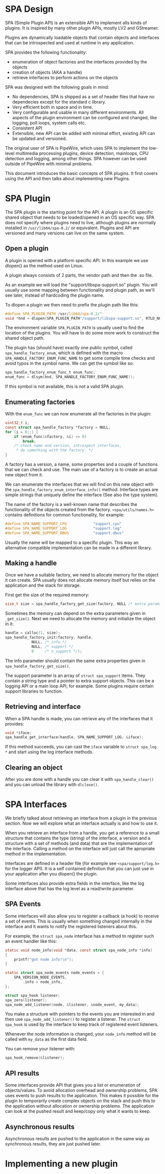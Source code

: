 # SPA Design

SPA (Simple Plugin API) is an extensible API to implement alls kinds of plugins.
It is inspired by many other plugin APIs, mostly LV2 and GStreamer.

Plugins are dynamically loadable objects that contain objects and interfaces that
can be introspected and used at runtime in any application.

SPA provides the following functionality:

 * enumeration of object factories and the interfaces provided by the objects
 * creation of objects (AKA a handle)
 * retrieve interfaces to perform actions on the objects

SPA was designed with the following goals in mind:

 * No dependencies, SPA is shipped as a set of header files that have no dependecies
   except for the standard c library.
 * Very efficient both in space and in time.
 * Very configurable and usable in many different environments. All aspects of
   the plugin environment can be configured and changed, like logging, poll loops,
   system calls etc.
 * Consistent API
 * Extensible, new API can be added with minimal effort, existing API can be
   updated and versioned.

The original user of SPA is PipeWire, which uses SPA to implement the low-level
multimedia processing plugins, device detection, mainloops, CPU detection and
logging, among other things. SPA however can be used outside of PipeWire with
minimal problems.

This document introduces the basic concepts of SPA plugins. It first covers using
the API and then talks about implementing new Plugins.

# SPA Plugin

The SPA plugin is the starting point for the API. A plugin is an OS specific
shared object that needs to be loaded/opened in an OS specific way. SPA does
not specify where plugins need to live, although plugins are normally installed
in `/usr/lib64/spa-0.2/` or equivalent. Plugins and API are versioned and many
versions can live on the same system.

## Open a plugin

A plugin is opened with a platform specific API. In this example we use dlopen()
as the method used on Linux.

A plugin always consists of 2 parts, the vendor path and then the .so file.

As an example we will load the "support/libspa-support.so" plugin. You will
usually use some mapping between functionality and plugin path, as we'll see
later, instead of hardcoding the plugin name.

To dlopen a plugin we then need to prefix the plugin path like this:

```c
#define SPA_PLUGIN_PATH	/usr/lib64/spa-0.2/"
void *hnd = dlopen(SPA_PLUGIN_PATH"/support/libspa-support.so", RTLD_NOW);
```

The environment variable `SPA_PLUGIN_PATH` is usually used to find the
location of the plugins. You will have to do some more work to construct the
shared object path.

The plugin has (should have) exactly one public symbol, called
`spa_handle_factory_enum`, which is defined with the macro
`SPA_HANDLE_FACTORY_ENUM_FUNC_NAME` to get some compile time checks and avoid
typos in the symbol name. We can get the symbol like so:

```c
spa_handle_factory_enum_func_t enum_func;
enum_func = dlsym(hnd, SPA_HANDLE_FACTORY_ENUM_FUNC_NAME));
```

If this symbol is not available, this is not a valid SPA plugin.

## Enumerating factories

With the `enum_func` we can now enumerate all the factories in the plugin:

```c
uint32_t i;
const struct spa_handle_factory *factory = NULL;
for (i = 0;;) {
	if (enum_func(&factory, &i) <= 0)
		break;
	/* check name and version, introspect interfaces,
	 * do something with the factory. */
}
```

A factory has a version, a name, some properties and a couple of functions
that we can check and use. The main use of a factory is to create an
actual new object from it.

We can enumerate the interfaces that we will find on this new object with
the `spa_handle_factory_enum_interface_info()` method. Interface types
are simple strings that uniquely define the interface (See also the type
system).

The name of the factory is a well-known name that describes the functionality
of the objects created from the factory. `<spa/utils/names.h>` contains
definitions for common functionality, for example:

```c
#define SPA_NAME_SUPPORT_CPU            "support.cpu"                   /**< A CPU interface */
#define SPA_NAME_SUPPORT_LOG            "support.log"                   /**< A Log interface */
#define SPA_NAME_SUPPORT_DBUS           "support.dbus"                  /**< A DBUS interface */
```

Usually the name will be mapped to a specific plugin. This way an
alternative compatible implementation can be made in a different library.

## Making a handle

Once we have a suitable factory, we need to allocate memory for the object
it can create. SPA usually does not allocate memory itself but relies on
the application and the stack for storage.

First get the size of the required memory:

```c
size_t size = spa_handle_factory_get_size(factory, NULL /* extra params */);
```

Sometimes the memory can depend on the extra parameters given in
`_get_size()`. Next we need to allocate the memory and initialize the object
in it:

```c
handle = calloc(1, size);
spa_handle_factory_init(factory, handle,
			NULL, /* info */
			NULL, /* support */
			0     /* n_support */);
```

The info parameter should contain the same extra properties given in
`spa_handle_factory_get_size()`.

The support parameter is an array of `struct spa_support` items. They
contain a string type and a pointer to extra support objects. This can
be a logging API or a main loop API, for example. Some plugins require
certain support libraries to function.

## Retrieving and interface

When a SPA handle is made, you can retrieve any of the interfaces that
it provides:

```c
void *iface;
spa_handle_get_interface(handle, SPA_NAME_SUPPORT_LOG, &iface);
```

If this method succeeds, you can cast the `iface` variable to
`struct spa_log *` and start using the log interface methods.

## Clearing an object

After you are done with a handle you can clear it with
`spa_handle_clear()` and you can unload the library with `dlclose()`.


# SPA Interfaces

We briefly talked about retrieving an interface from a plugin in the
previous section. Now we will explore what an interface actually is
and how to use it.

When you retrieve an interface from a handle, you get a reference to
a small structure that contains the type (string) of the interface,
a version and a structure with a set of methods (and data) that are
the implementation of the interface. Calling a method on the interface
will just call the apropriate method in the implementation.

Interfaces are defined in a header file (for example see
`<spa/support/log.h>` for the logger API). It is a self contained
definition that you can just use in your application after you dlopen()
the plugin.

Some interfaces also provide extra fields in the interface, like the
log interface above that has the log level as a read/write parameter.

## SPA Events

Some interfaces will also allow you to register a callback (a hook) to
receive a set of events. This is usually when something changed internally
in the interface and it wants to notify the registered listeners about
this.

For example, the `struct spa_node` interface has a method to register such
an event handler like this:

```c
static void node_info(void *data, const struct spa_node_info *info)
{
	printf("got node info!\n");
}

static struct spa_node_events node_events = {
	SPA_VERSION_NODE_EVENTS,
        .info = node_info,
};

struct spa_hook listener;
spa_zero(listener);
spa_node_add_listener(node, &listener, &node_event, my_data);
```

You make a structure with pointers to the events you are interested in
and then use `spa_node_add_listener()` to register a listener. The
`struct spa_hook` is used by the interface to keep track of registered
event listeners.

Whenever the node information is changed, your `node_info` method will
be called with `my_data` as the first data field.

You can remove your listener with:

```c
spa_hook_remove(&listener);
```

## API results

Some interfaces provide API that gives you a list or enumeration of
objects/values. To avoid allocation overhead and ownership problems,
SPA uses events to push results to the application. This makes it
possible for the plugin to temporarily create complex objects on the
stack and push this to the application without allocation or ownership
problems. The application can look at the pushed result and keep/copy
only what it wants to keep.


## Asynchronous results

Asynchronous results are pushed to the application in the same way as
synchronous results, they are just pushed later.



# Implementing a new plugin
